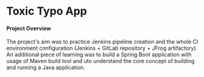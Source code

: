 # Toxic Typo App

#### Project Overview

The project's aim was to practice Jenkins pipeline creation and the whole CI environment configuration (Jenkins + GitLab repository + JFrog artifactory).
An additional piece of learning was to build a Spring Boot application with usage of Maven build tool and uto understand the core concept of building and running a Java application.